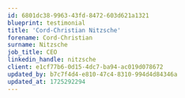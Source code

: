 ```yaml
---
id: 6801dc38-9963-43fd-8472-603d621a1321
blueprint: testimonial
title: 'Cord-Christian Nitzsche'
forename: Cord-Christian
surname: Nitzsche
job_title: CEO
linkedin_handle: nitzsche
client: e1cf77b6-0d15-4dc7-ba94-ac019d078672
updated_by: b7c7f4d4-e810-47c4-8310-994d4d84346a
updated_at: 1725292294
---
```

